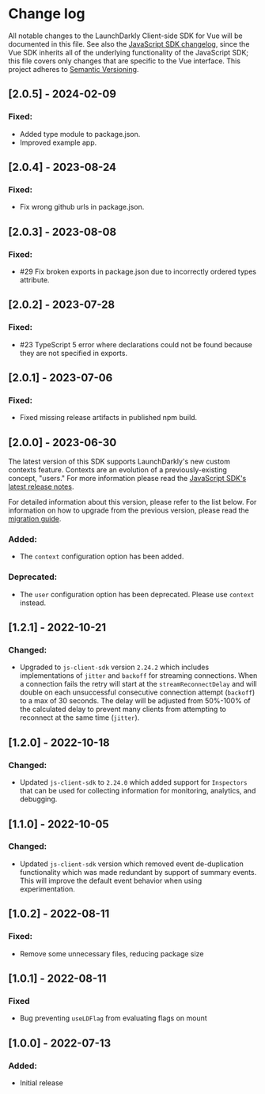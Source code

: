 # Change log

All notable changes to the LaunchDarkly Client-side SDK for Vue will be documented in this file. See also the [JavaScript SDK changelog](https://github.com/launchdarkly/js-client-sdk/blob/main/CHANGELOG.md), since the Vue SDK inherits all of the underlying functionality of the JavaScript SDK; this file covers only changes that are specific to the Vue interface. This project adheres to [Semantic Versioning](http://semver.org).

## [2.0.5] - 2024-02-09
### Fixed:
- Added type module to package.json.
- Improved example app.

## [2.0.4] - 2023-08-24
### Fixed:
- Fix wrong github urls in package.json.

## [2.0.3] - 2023-08-08
### Fixed:
- #29 Fix broken exports in package.json due to incorrectly ordered types attribute.

## [2.0.2] - 2023-07-28
### Fixed:
- #23 TypeScript 5 error where declarations could not be found because they are not specified in exports.

## [2.0.1] - 2023-07-06
### Fixed:
- Fixed missing release artifacts in published npm build.

## [2.0.0] - 2023-06-30
The latest version of this SDK supports LaunchDarkly's new custom contexts feature. Contexts are an evolution of a previously-existing concept, "users." For more information please read the [JavaScript SDK's latest release notes](https://github.com/launchdarkly/js-client-sdk/releases/tag/3.0.0).

For detailed information about this version, please refer to the list below. For information on how to upgrade from the previous version, please read the [migration guide](https://docs.launchdarkly.com/sdk/client-side/vue/migration-1-to-2).

### Added:

- The `context` configuration option has been added.

### Deprecated:

- The `user` configuration option has been deprecated. Please use `context` instead.

## [1.2.1] - 2022-10-21
### Changed:
- Upgraded to `js-client-sdk` version `2.24.2` which includes implementations of `jitter` and `backoff` for streaming connections. When a connection fails the retry will start at the `streamReconnectDelay` and will double on each unsuccessful consecutive connection attempt (`backoff`) to a max of 30 seconds. The delay will be adjusted from 50%-100% of the calculated delay to prevent many clients from attempting to reconnect at the same time (`jitter`).

## [1.2.0] - 2022-10-18
### Changed:
- Updated `js-client-sdk` to `2.24.0` which added support for `Inspectors` that can be used for collecting information for monitoring, analytics, and debugging.

## [1.1.0] - 2022-10-05
### Changed:
- Updated `js-client-sdk` version which removed event de-duplication functionality which was made redundant by support of summary events. This will improve the default event behavior when using experimentation.

## [1.0.2] - 2022-08-11
### Fixed:
- Remove some unnecessary files, reducing package size

## [1.0.1] - 2022-08-11
### Fixed
- Bug preventing `useLDFlag` from evaluating flags on mount

## [1.0.0] - 2022-07-13
### Added:
- Initial release
